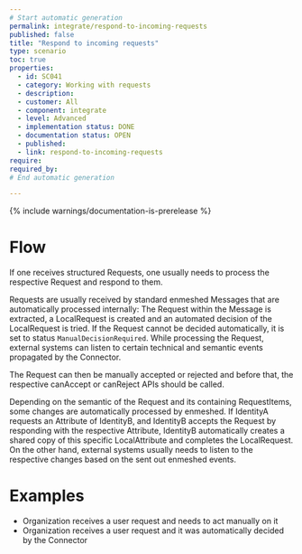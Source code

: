 ```yaml
---
# Start automatic generation
permalink: integrate/respond-to-incoming-requests
published: false
title: "Respond to incoming requests"
type: scenario
toc: true
properties:
  - id: SC041
  - category: Working with requests
  - description:
  - customer: All
  - component: integrate
  - level: Advanced
  - implementation status: DONE
  - documentation status: OPEN
  - published:
  - link: respond-to-incoming-requests
require:
required_by:
# End automatic generation

---
```


{% include warnings/documentation-is-prerelease %}

# Flow

If one receives structured Requests, one usually needs to process the respective Request and respond to them.

Requests are usually received by standard enmeshed Messages that are automatically processed internally: The Request within the Message is extracted, a LocalRequest is created and an automated decision of the LocalRequest is tried. If the Request cannot be decided automatically, it is set to status `ManualDecisionRequired`. While processing the Request, external systems can listen to certain technical and semantic events propagated by the Connector.

The Request can then be manually accepted or rejected and before that, the respective canAccept or canReject APIs should be called.

Depending on the semantic of the Request and its containing RequestItems, some changes are automatically processed by enmeshed. If IdentityA requests an Attribute of IdentityB, and IdentityB accepts the Request by responding with the respective Attribute, IdentityB automatically creates a shared copy of this specific LocalAttribute and completes the LocalRequest. On the other hand, external systems usually needs to listen to the respective changes based on the sent out enmeshed events.

# Examples

- Organization receives a user request and needs to act manually on it
- Organization receives a user request and it was automatically decided by the Connector
